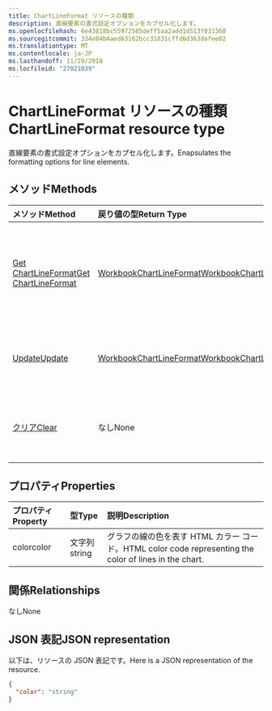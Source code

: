 ```yaml
---
title: ChartLineFormat リソースの種類
description: 直線要素の書式設定オプションをカプセル化します。
ms.openlocfilehash: 6e43818bc55972585deff5aa2add1d513f031360
ms.sourcegitcommit: 334e84b4aed63162bcc31831cffd6d363dafee02
ms.translationtype: MT
ms.contentlocale: ja-JP
ms.lasthandoff: 11/29/2018
ms.locfileid: "27021039"
---
```

# <a name="chartlineformat-resource-type"></a><span data-ttu-id="69704-103">ChartLineFormat リソースの種類</span><span class="sxs-lookup"><span data-stu-id="69704-103">ChartLineFormat resource type</span></span>

<span data-ttu-id="69704-104">直線要素の書式設定オプションをカプセル化します。</span><span class="sxs-lookup"><span data-stu-id="69704-104">Enapsulates the formatting options for line elements.</span></span>


## <a name="methods"></a><span data-ttu-id="69704-105">メソッド</span><span class="sxs-lookup"><span data-stu-id="69704-105">Methods</span></span>

| <span data-ttu-id="69704-106">メソッド</span><span class="sxs-lookup"><span data-stu-id="69704-106">Method</span></span>           | <span data-ttu-id="69704-107">戻り値の型</span><span class="sxs-lookup"><span data-stu-id="69704-107">Return Type</span></span>    |<span data-ttu-id="69704-108">説明</span><span class="sxs-lookup"><span data-stu-id="69704-108">Description</span></span>|
|:---------------|:--------|:----------|
|[<span data-ttu-id="69704-109">Get ChartLineFormat</span><span class="sxs-lookup"><span data-stu-id="69704-109">Get ChartLineFormat</span></span>](../api/chartlineformat-get.md) | [<span data-ttu-id="69704-110">WorkbookChartLineFormat</span><span class="sxs-lookup"><span data-stu-id="69704-110">WorkbookChartLineFormat</span></span>](chartlineformat.md) |<span data-ttu-id="69704-111">chartLineFormat オブジェクトのプロパティと関係を読み取ります。</span><span class="sxs-lookup"><span data-stu-id="69704-111">Read properties and relationships of chartLineFormat object.</span></span>|
|[<span data-ttu-id="69704-112">Update</span><span class="sxs-lookup"><span data-stu-id="69704-112">Update</span></span>](../api/chartlineformat-update.md) | [<span data-ttu-id="69704-113">WorkbookChartLineFormat</span><span class="sxs-lookup"><span data-stu-id="69704-113">WorkbookChartLineFormat</span></span>](chartlineformat.md) |<span data-ttu-id="69704-114">ChartLineFormat オブジェクトを更新します。</span><span class="sxs-lookup"><span data-stu-id="69704-114">Update ChartLineFormat object.</span></span> |
|[<span data-ttu-id="69704-115">クリア</span><span class="sxs-lookup"><span data-stu-id="69704-115">Clear</span></span>](../api/chartlineformat-clear.md)|<span data-ttu-id="69704-116">なし</span><span class="sxs-lookup"><span data-stu-id="69704-116">None</span></span>|<span data-ttu-id="69704-117">グラフ要素の線の書式をクリアします。</span><span class="sxs-lookup"><span data-stu-id="69704-117">Clear the line format of a chart element.</span></span>|

## <a name="properties"></a><span data-ttu-id="69704-118">プロパティ</span><span class="sxs-lookup"><span data-stu-id="69704-118">Properties</span></span>
| <span data-ttu-id="69704-119">プロパティ</span><span class="sxs-lookup"><span data-stu-id="69704-119">Property</span></span>     | <span data-ttu-id="69704-120">型</span><span class="sxs-lookup"><span data-stu-id="69704-120">Type</span></span>   |<span data-ttu-id="69704-121">説明</span><span class="sxs-lookup"><span data-stu-id="69704-121">Description</span></span>|
|:---------------|:--------|:----------|
|<span data-ttu-id="69704-122">color</span><span class="sxs-lookup"><span data-stu-id="69704-122">color</span></span>|<span data-ttu-id="69704-123">文字列</span><span class="sxs-lookup"><span data-stu-id="69704-123">string</span></span>|<span data-ttu-id="69704-124">グラフの線の色を表す HTML カラー コード。</span><span class="sxs-lookup"><span data-stu-id="69704-124">HTML color code representing the color of lines in the chart.</span></span>|

## <a name="relationships"></a><span data-ttu-id="69704-125">関係</span><span class="sxs-lookup"><span data-stu-id="69704-125">Relationships</span></span>
<span data-ttu-id="69704-126">なし</span><span class="sxs-lookup"><span data-stu-id="69704-126">None</span></span>


## <a name="json-representation"></a><span data-ttu-id="69704-127">JSON 表記</span><span class="sxs-lookup"><span data-stu-id="69704-127">JSON representation</span></span>

<span data-ttu-id="69704-128">以下は、リソースの JSON 表記です。</span><span class="sxs-lookup"><span data-stu-id="69704-128">Here is a JSON representation of the resource.</span></span>

<!--{
  "blockType": "resource",
  "baseType": "microsoft.graph.entity",
  "optionalProperties": [],
  "@odata.type": "microsoft.graph.workbookChartLineFormat"
}-->

```json
{
  "color": "string"
}

```

<!-- uuid: 8fcb5dbc-d5aa-4681-8e31-b001d5168d79
2015-10-25 14:57:30 UTC -->
<!-- {
  "type": "#page.annotation",
  "description": "ChartLineFormat resource",
  "keywords": "",
  "section": "documentation",
  "tocPath": ""
}-->